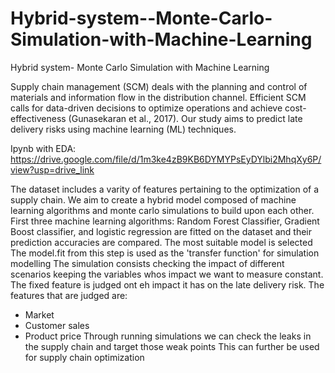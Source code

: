 # Hybrid-system--Monte-Carlo-Simulation-with-Machine-Learning
Hybrid system- Monte Carlo Simulation with Machine Learning

Supply chain management (SCM) deals with the planning and control of materials and information flow in the distribution channel. Efficient SCM calls for data-driven decisions to optimize operations and achieve cost-effectiveness (Gunasekaran et al., 2017). Our study aims to predict late delivery risks using machine learning (ML) techniques.

Ipynb with EDA:
https://drive.google.com/file/d/1m3ke4zB9KB6DYMYPsEyDYlbi2MhqXy6P/view?usp=drive_link

The dataset includes a varity of features pertaining to the optimization of a supply chain. 
We aim to create a hybrid model composed of machine learning algorithms and monte carlo simulations to build upon each other. 
First three machine learning algorithms: Random Forest Classifier, Gradient Boost classifier, and logistic regression are fitted on the dataset and their prediction accuracies are compared. 
The most suitable model is selected
The model.fit from this step is used as the 'transfer function' for simulation modelling
The simulation consists checking the impact of different scenarios keeping the variables whos impact we want to measure constant. 
The fixed feature is judged ont eh impact it has on the late delivery risk.
The features that are judged are: 
- Market
- Customer sales
- Product price
Through running simulations we can check the leaks in the supply chain and target those weak points
This can further be used for supply chain optimization
